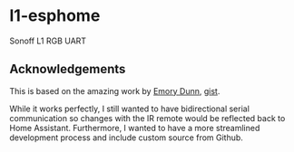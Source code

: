 # l1-esphome
Sonoff L1 RGB UART

## Acknowledgements
This is based on the amazing work by [Emory Dunn](https://emorydunn.com/blog/2020/08/10/sonoff-l1-&-home-assistant/),
[gist](https://gist.github.com/emorydunn/db410db8bf68c8a335f3362d69624aaa).

While it works perfectly, I still wanted to have bidirectional serial communication so changes with the IR remote would
be reflected back to Home Assistant. Furthermore, I wanted to have a more streamlined development process and include custom
source from Github.
